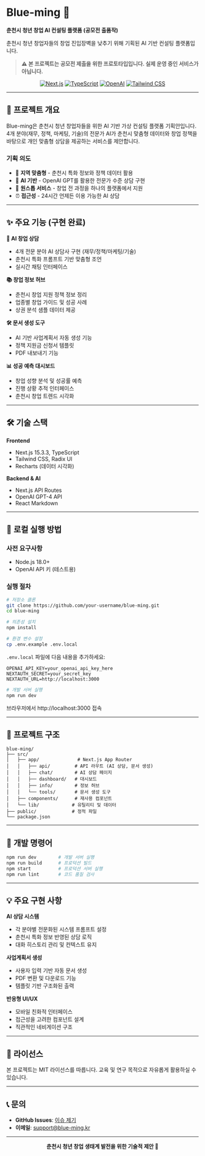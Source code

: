 # Blue-ming 🌸

**춘천시 청년 창업 AI 컨설팅 플랫폼 (공모전 출품작)**

춘천시 청년 창업자들의 창업 진입장벽을 낮추기 위해 기획된 AI 기반 컨설팅 플랫폼입니다.

> **⚠️ 본 프로젝트는 공모전 제출을 위한 프로토타입입니다. 실제 운영 중인 서비스가 아닙니다.**

<div align="center">
  
  [![Next.js](https://img.shields.io/badge/Next.js-15.3.3-black?style=flat-square&logo=next.js)](https://nextjs.org/)
  [![TypeScript](https://img.shields.io/badge/TypeScript-5.0-blue?style=flat-square&logo=typescript)](https://www.typescriptlang.org/)
  [![OpenAI](https://img.shields.io/badge/OpenAI-API-green?style=flat-square&logo=openai)](https://openai.com/)
  [![Tailwind CSS](https://img.shields.io/badge/Tailwind-CSS-38B2AC?style=flat-square&logo=tailwind-css)](https://tailwindcss.com/)
  
</div>

---

## 🎯 프로젝트 개요

Blue-ming은 춘천시 청년 창업자들을 위한 AI 기반 가상 컨설팅 플랫폼 기획안입니다. 4개 분야(재무, 정책, 마케팅, 기술)의 전문가 AI가 춘천시 맞춤형 데이터와 창업 정책을 바탕으로 개인 맞춤형 상담을 제공하는 서비스를 제안합니다.

### 기획 의도
- 🏢 **지역 맞춤형** - 춘천시 특화 정보와 정책 데이터 활용
- 🤖 **AI 기반** - OpenAI GPT를 활용한 전문가 수준 상담 구현
- 🎯 **원스톱 서비스** - 창업 전 과정을 하나의 플랫폼에서 지원
- ⏰ **접근성** - 24시간 언제든 이용 가능한 AI 상담

---

## ✨ 주요 기능 (구현 완료)

**🤖 AI 창업 상담**
- 4개 전문 분야 AI 상담사 구현 (재무/정책/마케팅/기술)
- 춘천시 특화 프롬프트 기반 맞춤형 조언
- 실시간 채팅 인터페이스

**📚 창업 정보 허브**
- 춘천시 창업 지원 정책 정보 정리
- 업종별 창업 가이드 및 성공 사례
- 상권 분석 샘플 데이터 제공

**🛠️ 문서 생성 도구**
- AI 기반 사업계획서 자동 생성 기능
- 정책 지원금 신청서 템플릿
- PDF 내보내기 기능

**📊 성공 예측 대시보드**
- 창업 성향 분석 및 성공률 예측
- 진행 상황 추적 인터페이스
- 춘천시 창업 트렌드 시각화

---

## 🛠️ 기술 스택

**Frontend**
- Next.js 15.3.3, TypeScript
- Tailwind CSS, Radix UI
- Recharts (데이터 시각화)

**Backend & AI**
- Next.js API Routes
- OpenAI GPT-4 API
- React Markdown

---

## 🚀 로컬 실행 방법

### 사전 요구사항
- Node.js 18.0+
- OpenAI API 키 (테스트용)

### 실행 절차

```bash
# 저장소 클론
git clone https://github.com/your-username/blue-ming.git
cd blue-ming

# 의존성 설치
npm install

# 환경 변수 설정
cp .env.example .env.local
```

`.env.local` 파일에 다음 내용을 추가하세요:

```env
OPENAI_API_KEY=your_openai_api_key_here
NEXTAUTH_SECRET=your_secret_key
NEXTAUTH_URL=http://localhost:3000
```

```bash
# 개발 서버 실행
npm run dev
```

브라우저에서 http://localhost:3000 접속

---

## 📁 프로젝트 구조

```
blue-ming/
├── src/
│   ├── app/              # Next.js App Router
│   │   ├── api/         # API 라우트 (AI 상담, 문서 생성)
│   │   ├── chat/        # AI 상담 페이지
│   │   ├── dashboard/   # 대시보드
│   │   ├── info/        # 정보 허브
│   │   └── tools/       # 문서 생성 도구
│   ├── components/      # 재사용 컴포넌트
│   └── lib/            # 유틸리티 및 데이터
├── public/             # 정적 파일
└── package.json
```

---

## 🔧 개발 명령어

```bash
npm run dev        # 개발 서버 실행
npm run build      # 프로덕션 빌드
npm start          # 프로덕션 서버 실행
npm run lint       # 코드 품질 검사
```

---

## 💡 주요 구현 사항

**AI 상담 시스템**
- 각 분야별 전문화된 시스템 프롬프트 설정
- 춘천시 특화 정보 반영된 상담 로직
- 대화 히스토리 관리 및 컨텍스트 유지

**사업계획서 생성**
- 사용자 입력 기반 자동 문서 생성
- PDF 변환 및 다운로드 기능
- 템플릿 기반 구조화된 출력

**반응형 UI/UX**
- 모바일 친화적 인터페이스
- 접근성을 고려한 컴포넌트 설계
- 직관적인 네비게이션 구조

---

## 📄 라이선스

본 프로젝트는 MIT 라이선스를 따릅니다. 교육 및 연구 목적으로 자유롭게 활용하실 수 있습니다.

---

## 📞 문의

- **GitHub Issues**: [이슈 제기](https://github.com/your-username/blue-ming/issues)
- **이메일**: support@blue-ming.kr

---

<div align="center">
  <strong>춘천시 청년 창업 생태계 발전을 위한 기술적 제안 🚀</strong>
</div>